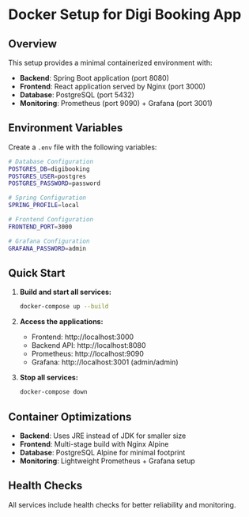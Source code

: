 # Docker Setup for Digi Booking App

## Overview
This setup provides a minimal containerized environment with:
- **Backend**: Spring Boot application (port 8080)
- **Frontend**: React application served by Nginx (port 3000)
- **Database**: PostgreSQL (port 5432)
- **Monitoring**: Prometheus (port 9090) + Grafana (port 3001)

## Environment Variables
Create a `.env` file with the following variables:

```bash
# Database Configuration
POSTGRES_DB=digibooking
POSTGRES_USER=postgres
POSTGRES_PASSWORD=password

# Spring Configuration
SPRING_PROFILE=local

# Frontend Configuration
FRONTEND_PORT=3000

# Grafana Configuration
GRAFANA_PASSWORD=admin
```

## Quick Start

1. **Build and start all services:**
   ```bash
   docker-compose up --build
   ```

2. **Access the applications:**
   - Frontend: http://localhost:3000
   - Backend API: http://localhost:8080
   - Prometheus: http://localhost:9090
   - Grafana: http://localhost:3001 (admin/admin)

3. **Stop all services:**
   ```bash
   docker-compose down
   ```

## Container Optimizations

- **Backend**: Uses JRE instead of JDK for smaller size
- **Frontend**: Multi-stage build with Nginx Alpine
- **Database**: PostgreSQL Alpine for minimal footprint
- **Monitoring**: Lightweight Prometheus + Grafana setup

## Health Checks
All services include health checks for better reliability and monitoring.
